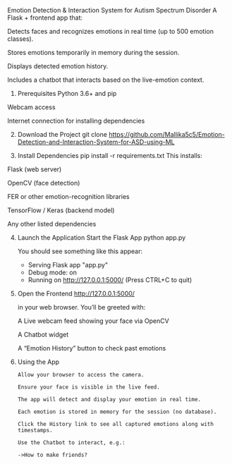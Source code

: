 Emotion Detection & Interaction System for Autism Spectrum Disorder
A Flask + frontend app that:

Detects faces and recognizes emotions in real time (up to 500 emotion classes).

Stores emotions temporarily in memory during the session.

Displays detected emotion history.

Includes a chatbot that interacts based on the live-emotion context.

1. Prerequisites
Python 3.6+ and pip

Webcam access

Internet connection for installing dependencies

2. Download the Project
git clone https://github.com/Mallika5c5/Emotion-Detection-and-Interaction-System-for-ASD-using-ML

3. Install Dependencies
   pip install -r requirements.txt
   This installs:

Flask (web server)

OpenCV (face detection)

FER or other emotion-recognition libraries

TensorFlow / Keras (backend model)

Any other listed dependencies

4. Launch the Application
    Start the Flask App
    python app.py
   
   You should see something like this appear:
    * Serving Flask app "app.py"
    * Debug mode: on
    * Running on http://127.0.0.1:5000/ (Press CTRL+C to quit)

5. Open the Frontend
   http://127.0.0.1:5000/

   in your web browser. You’ll be greeted with:

      A Live webcam feed showing your face via OpenCV

      A Chatbot widget 

      A “Emotion History” button to check past emotions

 6. Using the App

        Allow your browser to access the camera.

        Ensure your face is visible in the live feed.

        The app will detect and display your emotion in real time.

        Each emotion is stored in memory for the session (no database).

        Click the History link to see all captured emotions along with timestamps.

        Use the Chatbot to interact, e.g.:

        ->How to make friends?


       